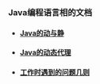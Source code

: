 ### Java编程语言相的文档

- #### [Java的动与静](./JAVA%E7%9A%84%E5%8A%A8%E4%B8%8E%E9%9D%99.md)

- #### [Java的动态代理](./%E5%85%B3%E4%BA%8EJAVA%E7%9A%84%E5%8A%A8%E6%80%81%E4%BB%A3%E7%90%86.md)

- #### [工作时遇到的问题几则](./%E5%B7%A5%E4%BD%9C%E6%97%B6%E9%81%87%E5%88%B0%E7%9A%84%E9%97%AE%E9%A2%98%E4%B8%80%E5%88%99.md)
